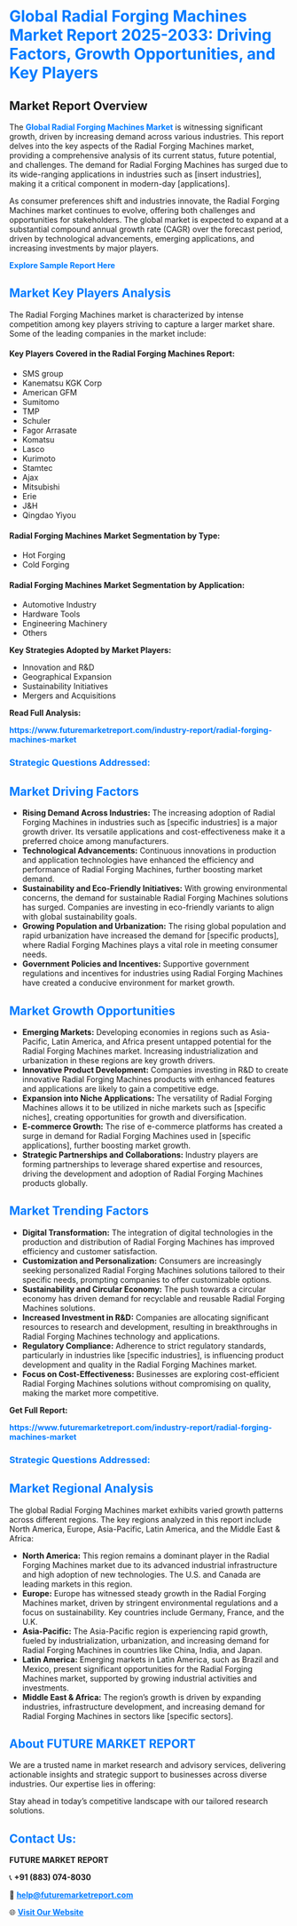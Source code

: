 <h1 style="color: #007BFF;">Global Radial Forging Machines Market Report 2025-2033: Driving Factors, Growth Opportunities, and Key Players</h1>

<section id="overview">
<h2>Market Report Overview</h2>
<p>The <a href="https://www.futuremarketreport.com/industry-report/radial-forging-machines-market" style="color: #007BFF; text-decoration: none;"><strong>Global Radial Forging Machines Market</strong></a> is witnessing significant growth, driven by increasing demand across various industries. This report delves into the key aspects of the Radial Forging Machines market, providing a comprehensive analysis of its current status, future potential, and challenges. The demand for Radial Forging Machines has surged due to its wide-ranging applications in industries such as [insert industries], making it a critical component in modern-day [applications].</p>
<p>As consumer preferences shift and industries innovate, the Radial Forging Machines market continues to evolve, offering both challenges and opportunities for stakeholders. The global market is expected to expand at a substantial compound annual growth rate (CAGR) over the forecast period, driven by technological advancements, emerging applications, and increasing investments by major players.</p>
</section>

<section id="overview">
<p><a href="https://www.futuremarketreport.com/request-sample/reportId=56957" style="color: #007BFF; text-decoration: none;"><strong>Explore Sample Report Here</strong></a></p>
</section>

<section id="key-players">
<h2 style="color: #007BFF;">Market Key Players Analysis</h2>
<p>The Radial Forging Machines market is characterized by intense competition among key players striving to capture a larger market share. Some of the leading companies in the market include:</p>
<h4>Key Players Covered in the Radial Forging Machines Report:</h4>
<ul><li>SMS group</li><li>Kanematsu KGK Corp</li><li>American GFM</li><li>Sumitomo</li><li>TMP</li><li>Schuler</li><li>Fagor Arrasate</li><li>Komatsu</li><li>Lasco</li><li>Kurimoto</li><li>Stamtec</li><li>Ajax</li><li>Mitsubishi</li><li>Erie</li><li>J&amp;H</li><li>Qingdao Yiyou</li></ul>
<h4>Radial Forging Machines Market Segmentation by Type:</h4>
<ul><li>Hot Forging</li><li>Cold Forging</li></ul>

<h4>Radial Forging Machines Market Segmentation by Application:</h4>
<ul><li>Automotive Industry</li><li>Hardware Tools</li><li>Engineering Machinery</li><li>Others</li></ul>
<p><strong>Key Strategies Adopted by Market Players:</strong></p>
<ul>
<li>Innovation and R&D</li>
<li>Geographical Expansion</li>
<li>Sustainability Initiatives</li>
<li>Mergers and Acquisitions</li>
</ul>
</section>

<section>
<p><strong>Read Full Analysis: </strong></p><a href="https://www.futuremarketreport.com/industry-report/radial-forging-machines-market" style="color: #007BFF; text-decoration: none;"><strong>https://www.futuremarketreport.com/industry-report/radial-forging-machines-market</strong></a>
<h3 style="color: #007BFF;">Strategic Questions Addressed:</h3>
</section>

<section id="driving-factors">
<h2 style="color: #007BFF;">Market Driving Factors</h2>
<ul>
<li><strong>Rising Demand Across Industries:</strong> The increasing adoption of Radial Forging Machines in industries such as [specific industries] is a major growth driver. Its versatile applications and cost-effectiveness make it a preferred choice among manufacturers.</li>
<li><strong>Technological Advancements:</strong> Continuous innovations in production and application technologies have enhanced the efficiency and performance of Radial Forging Machines, further boosting market demand.</li>
<li><strong>Sustainability and Eco-Friendly Initiatives:</strong> With growing environmental concerns, the demand for sustainable Radial Forging Machines solutions has surged. Companies are investing in eco-friendly variants to align with global sustainability goals.</li>
<li><strong>Growing Population and Urbanization:</strong> The rising global population and rapid urbanization have increased the demand for [specific products], where Radial Forging Machines plays a vital role in meeting consumer needs.</li>
<li><strong>Government Policies and Incentives:</strong> Supportive government regulations and incentives for industries using Radial Forging Machines have created a conducive environment for market growth.</li>
</ul>
</section>

<section id="growth-opportunities">
<h2 style="color: #007BFF;">Market Growth Opportunities</h2>
<ul>
<li><strong>Emerging Markets:</strong> Developing economies in regions such as Asia-Pacific, Latin America, and Africa present untapped potential for the Radial Forging Machines market. Increasing industrialization and urbanization in these regions are key growth drivers.</li>
<li><strong>Innovative Product Development:</strong> Companies investing in R&D to create innovative Radial Forging Machines products with enhanced features and applications are likely to gain a competitive edge.</li>
<li><strong>Expansion into Niche Applications:</strong> The versatility of Radial Forging Machines allows it to be utilized in niche markets such as [specific niches], creating opportunities for growth and diversification.</li>
<li><strong>E-commerce Growth:</strong> The rise of e-commerce platforms has created a surge in demand for Radial Forging Machines used in [specific applications], further boosting market growth.</li>
<li><strong>Strategic Partnerships and Collaborations:</strong> Industry players are forming partnerships to leverage shared expertise and resources, driving the development and adoption of Radial Forging Machines products globally.</li>
</ul>
</section>

<section id="trending-factors">
<h2 style="color: #007BFF;">Market Trending Factors</h2>
<ul>
<li><strong>Digital Transformation:</strong> The integration of digital technologies in the production and distribution of Radial Forging Machines has improved efficiency and customer satisfaction.</li>
<li><strong>Customization and Personalization:</strong> Consumers are increasingly seeking personalized Radial Forging Machines solutions tailored to their specific needs, prompting companies to offer customizable options.</li>
<li><strong>Sustainability and Circular Economy:</strong> The push towards a circular economy has driven demand for recyclable and reusable Radial Forging Machines solutions.</li>
<li><strong>Increased Investment in R&D:</strong> Companies are allocating significant resources to research and development, resulting in breakthroughs in Radial Forging Machines technology and applications.</li>
<li><strong>Regulatory Compliance:</strong> Adherence to strict regulatory standards, particularly in industries like [specific industries], is influencing product development and quality in the Radial Forging Machines market.</li>
<li><strong>Focus on Cost-Effectiveness:</strong> Businesses are exploring cost-efficient Radial Forging Machines solutions without compromising on quality, making the market more competitive.</li>
</ul>
</section>

<section>
<p><strong>Get Full Report: </strong></p><a href="https://www.futuremarketreport.com/industry-report/radial-forging-machines-market" style="color: #007BFF; text-decoration: none;"><strong>https://www.futuremarketreport.com/industry-report/radial-forging-machines-market</strong></a>
<h3 style="color: #007BFF;">Strategic Questions Addressed:</h3>
</section>


<section id="regional-analysis">
<h2 style="color: #007BFF;">Market Regional Analysis</h2>
<p>The global Radial Forging Machines market exhibits varied growth patterns across different regions. The key regions analyzed in this report include North America, Europe, Asia-Pacific, Latin America, and the Middle East & Africa:</p>
<ul>
<li><strong>North America:</strong> This region remains a dominant player in the Radial Forging Machines market due to its advanced industrial infrastructure and high adoption of new technologies. The U.S. and Canada are leading markets in this region.</li>
<li><strong>Europe:</strong> Europe has witnessed steady growth in the Radial Forging Machines market, driven by stringent environmental regulations and a focus on sustainability. Key countries include Germany, France, and the U.K.</li>
<li><strong>Asia-Pacific:</strong> The Asia-Pacific region is experiencing rapid growth, fueled by industrialization, urbanization, and increasing demand for Radial Forging Machines in countries like China, India, and Japan.</li>
<li><strong>Latin America:</strong> Emerging markets in Latin America, such as Brazil and Mexico, present significant opportunities for the Radial Forging Machines market, supported by growing industrial activities and investments.</li>
<li><strong>Middle East & Africa:</strong> The region’s growth is driven by expanding industries, infrastructure development, and increasing demand for Radial Forging Machines in sectors like [specific sectors].</li>
</ul>
</section>

<footer>
<h2 style="color: #007BFF;">About FUTURE MARKET REPORT</h2>
<p>We are a trusted name in market research and advisory services, delivering actionable insights and strategic support to businesses across diverse industries. Our expertise lies in offering:</p>

<p>Stay ahead in today’s competitive landscape with our tailored research solutions.</p>

<h2 style="color: #007BFF;">Contact Us:</h2>
<p><strong>FUTURE MARKET REPORT</strong></p>
<p>📞 <strong>+91 (883) 074-8030</strong></p>
<p>📧 <strong><a href="mailto:help@futuremarketreport.com" style="color: #007BFF;">help@futuremarketreport.com</a></strong></p>
<p>🌐 <strong><a href="https://www.futuremarketreport.com/" style="color: #007BFF;">Visit Our Website</a></strong></p>
</footer>